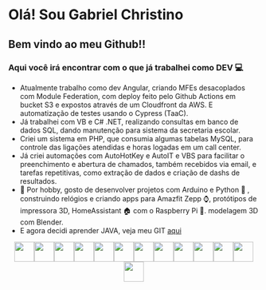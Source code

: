 # Olá! Sou Gabriel Christino
## Bem vindo ao meu Github!!
### Aqui você irá encontrar com o que já trabalhei como DEV 💻

- Atualmente trabalho como dev Angular, criando MFEs desacoplados com Module Federation, com deploy feito pelo Github Actions em bucket S3 e expostos através de um Cloudfront da AWS. E automatização de testes usando o Cypress (TaaC).
- Já trabalhei com VB e C# .NET, realizando consultas em banco de dados SQL, dando manutenção para sistema da secretaria escolar.
- Criei um sistema em PHP, que consumia algumas tabelas MySQL, para controle das ligações atendidas e horas logadas em um call center.
- Já criei automações com AutoHotKey e AutoIT e VBS para facilitar o preenchimento e abertura de chamados, também recebidos via email, e tarefas repetitivas, como extração de dados e criação de dashs de resultados.
- 💾 Por hobby, gosto de desenvolver projetos com Arduino e Python 🐍 , construindo relógios e criando apps para Amazfit Zepp ⌚, protótipos de impressora 3D, HomeAssistant 🏠 com o Raspberry Pi 🍓. modelagem 3D com Blender.
- E agora decidi aprender JAVA, veja meu GIT [aqui](https://github.com/gabrielchristino/CursoJava)

<div align="center">
<img loading="lazy" src="https://cdn.jsdelivr.net/gh/devicons/devicon@latest/icons/angular/angular-original.svg" height="40" /><img loading="lazy" src="https://cdn.jsdelivr.net/gh/devicons/devicon@latest/icons/amazonwebservices/amazonwebservices-original-wordmark.svg" height="40" /><img loading="lazy" src="https://cdn.jsdelivr.net/gh/devicons/devicon@latest/icons/github/github-original.svg" height="40" /><img loading="lazy" src="https://cdn.jsdelivr.net/gh/devicons/devicon@latest/icons/cypressio/cypressio-original.svg" height="40" /><img loading="lazy" src="https://cdn.jsdelivr.net/gh/devicons/devicon@latest/icons/dot-net/dot-net-original-wordmark.svg" height="40" /><img loading="lazy" src="https://cdn.jsdelivr.net/gh/devicons/devicon@latest/icons/csharp/csharp-original.svg" height="40" /><img loading="lazy" src="https://cdn.jsdelivr.net/gh/devicons/devicon@latest/icons/visualbasic/visualbasic-original.svg" height="40" /><img loading="lazy" src="https://cdn.jsdelivr.net/gh/devicons/devicon@latest/icons/php/php-original.svg" height="40" /><img loading="lazy" src="https://cdn.jsdelivr.net/gh/devicons/devicon@latest/icons/mysql/mysql-original-wordmark.svg" height="40" /><img loading="lazy" src="https://cdn.jsdelivr.net/gh/devicons/devicon@latest/icons/python/python-original.svg" height="40" /><img loading="lazy" src="https://cdn.jsdelivr.net/gh/devicons/devicon@latest/icons/arduino/arduino-original.svg" height="40" /><img loading="lazy" src="https://cdn.jsdelivr.net/gh/devicons/devicon@latest/icons/blender/blender-original.svg" height="40" /><img loading="lazy" src="https://cdn.jsdelivr.net/gh/devicons/devicon@latest/icons/java/java-original-wordmark.svg" height="40" />
</div>

